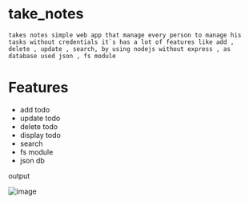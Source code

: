 # take_notes
``takes notes simple web app that manage every person to manage his tasks without credentials it`s has a lot of features like add , 
delete , update , search, by using nodejs without express , as database used json , fs module``

# Features 
- add todo
- update todo
- delete todo
- display todo
- search
- fs module
- json db
  
output

![image](https://github.com/Miirshe/take_notes/assets/126691024/7682d3c8-ee46-4222-a603-1e3dc1dd63fe)

